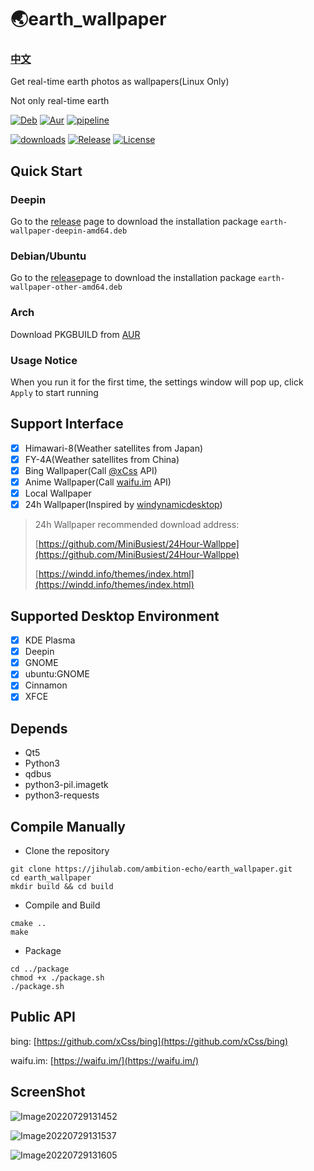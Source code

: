 # 🌏earth_wallpaper
### [中文](https://github.com/ambition-echo/earth_wallpaper#readme)

Get real-time earth photos as wallpapers(Linux Only)

Not only real-time earth

[![Deb](https://github.com/ambition-echo/earth_wallpaper/actions/workflows/deb.yml/badge.svg)](https://github.com/ambition-echo/earth_wallpaper/actions/workflows/deb.yml)
[![Aur](https://github.com/ambition-echo/earth_wallpaper/actions/workflows/aur.yml/badge.svg)](https://github.com/ambition-echo/earth_wallpaper/actions/workflows/aur.yml)
[![pipeline](https://jihulab.com/ambition-echo/earth_wallpaper/badges/main/pipeline.svg)](https://jihulab.com/ambition-echo/earth_wallpaper/commits/main)

[![downloads](https://img.shields.io/github/downloads/ambition-echo/earth_wallpaper/total)](https://github.com/ambition-echo/earth_wallpaper/releases)
[![Release](https://img.shields.io/github/v/release/ambition-echo/earth_wallpaper)](https://github.com/ambition-echo/earth_wallpaper/releases)
[![License](https://img.shields.io/github/license/ambition-echo/earth_wallpaper)](https://github.com/ambition-echo/earth_wallpaper/blob/main/LICENSE)

## Quick Start

### Deepin

Go to the [release](https://github.com/ambition-echo/earth_wallpaper/releases) page to download the installation package ```earth-wallpaper-deepin-amd64.deb```

### Debian/Ubuntu

Go to the [release](https://github.com/ambition-echo/earth_wallpaper/releases)page to download the installation package ```earth-wallpaper-other-amd64.deb```

### Arch

Download PKGBUILD from [AUR](https://aur.archlinux.org/packages/earth-wallpaper-bin)

### Usage Notice

When you run it for the first time, the settings window will pop up, click ```Apply``` to start running

## Support Interface

- [x] Himawari-8(Weather satellites from Japan)
- [x] FY-4A(Weather satellites from China)
- [x] Bing Wallpaper(Call [@xCss](https://github.com/xCss/bing) API)
- [x] Anime Wallpaper(Call [waifu.im](https://waifu.im/) API)
- [x] Local Wallpaper
- [x] 24h Wallpaper(Inspired by [windynamicdesktop](https://github.com/t1m0thyj/windynamicdesktop))

> 24h Wallpaper recommended download address: 
> 
> [https://github.com/MiniBusiest/24Hour-Wallppe](https://github.com/MiniBusiest/24Hour-Wallppe)
> 
> [https://windd.info/themes/index.html](https://windd.info/themes/index.html)

## Supported Desktop Environment

- [x] KDE Plasma
- [x] Deepin
- [x] GNOME
- [x] ubuntu:GNOME
- [x] Cinnamon
- [x] XFCE

## Depends

- Qt5
- Python3
- qdbus
- python3-pil.imagetk
- python3-requests

## Compile Manually

- Clone the repository
```shell
git clone https://jihulab.com/ambition-echo/earth_wallpaper.git
cd earth_wallpaper
mkdir build && cd build
```

- Compile and Build
```shell
cmake ..
make
```

- Package
```shell
cd ../package
chmod +x ./package.sh
./package.sh
```

## Public API

bing: [https://github.com/xCss/bing](https://github.com/xCss/bing)

waifu.im: [https://waifu.im/](https://waifu.im/)

## ScreenShot

![Image20220729131452](https://jihulab.com/ambition-echo/img_bed/raw/main/img/Image20220729131452.png)

![Image20220729131537](https://jihulab.com/ambition-echo/img_bed/-/raw/main/img/Image20220729131537.png)

![Image20220729131605](https://jihulab.com/ambition-echo/img_bed/raw/main/img/Image20220729131605.png)
